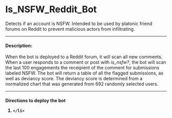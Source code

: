 # Is_NSFW_Reddit_Bot

Detects if an account is NSFW. Intended to be used by platonic friend forums on Reddit to prevent malicious actors from infiltrating.

<hr />
<h4>Description:</h4>
<p>When the bot is deployed to a Reddit forum, it will scan all new comments. When a user responds to a comment or post with <em>is_nsfw?</em>, the bot will scan the last 100 engagements the receipient of the comment for submissions labeled NSFW. The bot will return a table of all the flagged submissions, as well as deviancy score. The deviancy score is determined from a normalized chart that was generated from 692 randomly selected users.</p>

<hr />
<h4>Directions to deploy the bot</hr>
<ol>
	<li>
		
	</li>
</ol>

